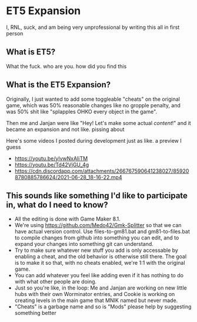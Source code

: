 # ET5 Expansion
I, RNL, suck, and am being very unprofessional by writing this all in first person

## What is ET5?
What the fuck. who are you. how did you find this

## What is the ET5 Expansion?
Originally, I just wanted to add some toggleable "cheats" on the original game, which was 50% reasonable changes like no gropple penalty, and was 50% shit like "splapples OHKO every object in the game".

Then me and Janjan were like "Hey! Let's make some actual *content*!" and it became an expansion and not like. pissing about

Here's some videos I posted during development just as like. a preview I guess
- https://youtu.be/ylvwNxAIiTM
- https://youtu.be/Td42VjGU_4g
- https://cdn.discordapp.com/attachments/266767590641238027/859208780885786624/2021-06-28_18-16-22.mp4

## This sounds like something I'd like to participate in, what do I need to know?
- All the editing is done with Game Maker 8.1.
- We're using https://github.com/Medo42/Gmk-Splitter so that we can have actual version control. Use files-to-gm81.bat and gm81-to-files.bat to compile changes from github into something you can edit, and to expand your changes into something git can understand.
- Try to make sure whatever new stuff you add is only accessable by enabling a cheat, and the old behavior is otherwise still there. The goal is to make it so that, with no cheats enabled, we're 1:1 with the original game.
- You can add whatever you feel like adding even if it has nothing to do with what other people are doing.
- Just so you're like, in the loop: Me and Janjan are working on new little hubs with their own Worminator entries, and Cookie is working on creating levels in the main game that MNIK named but never made.
- "Cheats" is a garbage name and so is "Mods" please help by suggesting something better
